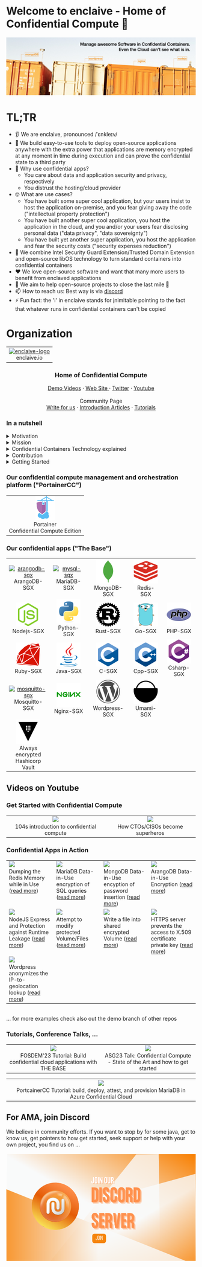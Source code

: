 # Welcome to enclaive - Home of Confidential Compute 👋 

![enclaive.io](/images/container.jpeg)

# TL;TR
* 👂 We are enclaive, pronounced /ˈɛnkleɪv/ 
* 🔭 We build easy-to-use tools to deploy open-source applications anywhere with the extra power that applications are memory encrypted at any moment in time during execution and can prove the confidential state to a third party
* :100: Why use confidential apps?
  * You care about data and application security and privacy, respectively
  * You distrust the hosting/cloud provider
* 🤓 What are use cases?  
  * You have built some super cool application, but your users insist to host the application on-premise, and you fear giving away the code ("intellectual property protection")
  * You have built another super cool application, you host the application in the cloud, and you and/or your users fear disclosing personal data ("data privacy", "data sovereignty")
  * You have built yet another super application, you host the application and fear the security costs ("security expenses reduction")
* 🕺 We combine Intel Security Guard Extension/Trusted Domain Extension and open-source libOS technology to turn standard containers into confidential containers
* ❤️ We love open-source software and want that many more users to benefit from enclaved applications
* 🤝 We aim to help open-source projects to close the last mile :100:
* 📫 How to reach us: Best way is via <a href="https://discord.com/invite/AqWbg7Aw?utm_source=Discord%20Widget&utm_medium=Connect">discord</a>
* ⚡ Fun fact: the 'i' in enclaive stands for <u>i</u>nimitable pointing to the fact that whatever runs in confidential containers can't be copied

     
# Organization

<div align=center>
 <table>
    <tr> 
      <td align="center">
        <a href="https:/enclaive.io">
        <img alt="enclaive-logo" height=64px src="https://avatars.githubusercontent.com/u/79869513">
        </a>
        <br>enclaive.io</td>     
      </td> 
    </tr>
    </table>
</div>

<h3 align="center">Home of Confidential Compute </h3>

  <p align="center">
    <a href="https://github.com/enclaive/.github/edit/main/profile/README.md#confidential-containers-in-action">Demo Videos</a>
    ·
    <a href="https:/enclaive.io">Web Site </a>
    ·
    <a href="https://twitter.com/enclaive_io">Twitter</a>
    ·
    <a href="https://www.youtube.com/channel/UChuBVOzH6WY7d31UcqMgMLg">Youtube</a>
    <br>  
    <br>
 Community Page
 <br>
     <a href=https://enclaive.io/community/write-for-enclaive/)">Write for us</a>
    ·
    <a href="https://enclaive.io/community/introduction-articles/">Introduction Articles</a>
    ·
    <a href="https://enclaive.io/community/tutorials">Tutorials</a>
    
                                            
### In a nutshell
<details>
<summary>Motivation </summary>
<br>
Let's be frank. Open-source software is awesome! So many projects have been created in the last decades that shaped the entire software industry. Even enterprises have realized the value and importance of open-source software. Instead of reinventing the wheel and writing proprietary software from scratch, enterprises deploy open-source software to build business applications. The enterprise-wide acceptance of open-source software has helped many community projects to establish a sustainable business model around, paving the ground to make a living out of a passionate idea. 
<br></br>
Open-source projects employ a variety of business models to solve the challenge of how to make money by providing software that is by definition licensed free of charge. Each of these business strategies rests on the premise that users of open-source technologies are willing to purchase additional software features under proprietary licenses or purchase other services or elements of value that complement the open-source software that is core to the business. This additional value can be, but is not limited to, enterprise-grade features and up-time guarantees (often via a service-level agreement) to satisfy business or compliance requirements, performance and efficiency gains by features not yet available in the open source version, legal protection (e.g., indemnification from copyright or patent infringement), or professional support/training/consulting that are typical of proprietary software applications. 
<br></br>
In recent years we see a growing interest in <b>managed services</b>. Enterprises use the software without the burden of being in charge of the hosting infrastructure and its availability, as well as the updatability and security of the software. Although enterprises have numerous benefits from managed offerings, they are hesitant! The key reason is the lack of control. Granting a third party permission to manage software applications, raises a lot of trust, security, privacy, and compliance issues that do not go along with enterprise policies. In some cases, in which IT resources are scarce, managed services are desperately desired, however, they are ruled out strictly due to the named reasons. Software companies are thus left with the provisioning of first, second, and third-level support and are taken the ability to scale.
<br><br>
</details>
<details>
<summary>Mission </summary>
<br>
Our mission is to make open-source software deployable everywhere by everyone. By everyone, we mean any individual, any business or any industry. By everywhere we mean any execution platform, be it private or be it public. 
We envision the further democratization of open-source software. The notion of free choice behind open-source software extends to free deployment. No one should be stopped from using open-source software anywhere. 
<br><br>
</details>
<details><summary>Confidential Containers Technology explained</summary>
    <br>
    <details><summary>TL;TR</summary>
    <br>
        Confidential Containers execute programs with the addition that 
         <br>
         <ul>
          <li>at any moment in time throughout the execution the process runs in encrypted memory  </li>    
          <li>the authenticity of the confidential execution is verifiable </li>
        </ul>
        They are compatible with Docker, Docker Swarm, and Kubernetes.
        <br><br>
    </details>
    <details><summary>A Primer: How does it work?</summary>
        <br>        
        <p>Hardware-graded Security</p>
        Confidential Containers leverage Intel's Security Guard Extension (SGX) technology, enriching the processor architecture with special registers for key storage and cryptographic algorithms as well as a memory management unit with the ability to allocate physical memory for encrypted processes, called enclaves. It is important to note solely the CPU has the capability to decrypt processes running in encrypted memory;  key material is generated at random during boot and inaccessible through software.
        <br><br>
        <p>Threat Model</p>
        Exactly the hardware-graded isolation fortifies program executions in untrusted environments. By design, Confidential Containers protect enclaved processes against malicious/corrupted   
        <br>
        <ul>
        <li>nested applications </li>
        <li>hypervisor </li>
        <li>kernel </li>
        <li>bootloader </li>
        </ul>   
        caused by attacks leading to container escalation including buffer overflow, return-oriented programing, specter, meltdown, row hammer, and various forms of rootkits. 
        <br><br>
        <p>Local and Remote Attestation</p>
        In untrusted execution environments memory encryption is insufficient. Malicious environments may replace the container before execution. To this end, confidential containers have a unique cryptographic identity. During the container build process, the author signs the application. With the corresponding key material, one can verify the authenticity of the confidential container. Local attestation is a supported cryptographic protocol to locally verify the container's authenticity. Here, the CPU takes the role of a trusted auditor. It measures the fingerprint of the enclaved application. Remote attestation goes one step further and allows a client to verify the authenticity. The protocol resembles the concept of local attestation and generates a cryptographic report (kinda an X.509 certificate). The aim is to prove to a remote party that the platform has executed the right container. Thus, the ideal use case for remote attestation is the assurance of proper container execution in public clouds.   
        <br><br>
        <p>Key Management and Key Provisioning</p>
        Confidential containers load like off-the-shelf containers a program into the memory before execution. While remote attestation safeguards authenticity and integrity, the approach does not prevent the untrusted environment from scrutinizing the container including the file system. For example, a Web server container is typically packaged with the server's SSL/TLS certificate and secret key. In light of untrusted environments, this approach is vulnerable and requires additional measures. A rule of thumb is to avoid including any secrets to the confidential container. As argued before, the untrusted environment may reverse engineer the secret from the container image. The solution chosen for confidential containers is to load the application into the encrypted memory without secrets. Before running the program a pre-main process loads from a key management server the secrets through a secure channel protocol, stores them in the enclave, and continues with the main execution. A bit more concrete, the key management server first remotely attests it talks to the right container and that the container is within encrypted memory before establishing a TLS connection into the enclave to transport the secrets. The protocol is referred to as secret key provisioning and aims to mutually authenticate the key provider and container before sending the secret.  
        <br><br>
    </details>  
    <details><summary>Platform Prerequisites</summary>
        <br>    
        Confidential Containers require
        <br>
        <ul>
        <li>SGX2 enabled CPUs (Intel skylake and newer)</li>
        <li>installed drivers (streamlined in Linux kernel 5.11+)</li>
        <li>docker, docker-compose, Kubernetes or compatible container platform
        </ul>   
    </details>  
     <br>
</details>
<details><summary>Contribution</summary>
    <br>   
    enclaive solicits any contribution that brings confidential containers to the application. 
    Get in touch with us via email (contact@enclaive.io), Twitter (enclaive_io), or Discord.
    <br><br>
</details> 
<details><summary>Getting Started</summary>
    <br>    
   We suggest you look into the wiki (tbd) to familiarize yourself with the underlying technology and get the first containers packaged by enclaive running.
   <br><br>
</details> 

### Our confidential compute management and orchestration platform ("PortainerCC")

<table>
<tr>
    <td align="center">
    <a href="https://github.com/enclaive/portainerCC">
        <img alt="portainerCC" height=64px src="https://raw.githubusercontent.com/enclaive/.github/main/logos/portainerCC_logo.png">
        </a> 
        <br>Portainer <br>Confidential Compute Edition
    </td>  
</tr>
</table>

### Our confidential apps ("The Base")

<table>
<tr>
    <td align="center">
    <a href="https://github.com/enclaive/enclaive-docker-arangodb-sgx">
        <img alt="arangodb-sgx" height=64px src="https://avatars.githubusercontent.com/u/5547849">
        </a> 
        <br>ArangoDB-SGX</td>  
    <td align="center">
         <a href="https://github.com/enclaive/enclaive-docker-mariadb-sgx">
             <img alt="mysql-sgx" height=64px src="https://www.vectorlogo.zone/logos/mariadb/mariadb-icon.svg">
        </a>
      <br>MariaDB-SGX</td>    
    <td align="center">
         <a href="https://github.com/enclaive/enclaive-docker-mongodb-sgx">
             <img alt="mongodb-sgx" height=64px src="https://raw.githubusercontent.com/devicons/devicon/master/icons/mongodb/mongodb-plain.svg">
        </a>
      <br>MongoDB-SGX</td>    
    <td align="center">
         <a href="https://github.com/enclaive/enclaive-docker-redis-sgx">
             <img alt="redis-sgx" height=64px src="https://raw.githubusercontent.com/devicons/devicon/master/icons/redis/redis-plain.svg">
        </a>
      <br>Redis-SGX</td> 
      <!--
    <td align="center">
         <a href="https://github.com/enclaive/enclaive-docker-sqlite-sgx">
        <img alt="sqlite-sgx" height=64px src="https://raw.githubusercontent.com/devicons/devicon/master/icons/sqlite/sqlite-original.svg">
        </a>
      <br>SQlite-SGX</td> 
      -->
</tr>
<tr>
 <td align="center">
     <a href="https://github.com/enclaive/enclaive-docker-nodejs-sgx">
      <img alt="nodejs-sgx" height=64px src="https://raw.githubusercontent.com/devicons/devicon/master/icons/nodejs/nodejs-plain.svg">
     </a>
      <br>Nodejs-SGX</td>   
     <td align="center">
      <a href="https://github.com/enclaive/enclaive-docker-python-sgx">
       <img alt="python-sgx" height=64px src="https://raw.githubusercontent.com/devicons/devicon/master/icons/python/python-original.svg">
      </a>
      <br>Python-SGX</td>     
    <td align="center">
     <a href="https://github.com/enclaive/enclaive-docker-rust-sgx">
     <img alt="rust-sgx" height=64px src="https://raw.githubusercontent.com/devicons/devicon/master/icons/rust/rust-plain.svg">
     </a>
      <br>Rust-SGX</td>   
    <td align="center">
     <a href="https://github.com/enclaive/enclaive-docker-go-sgx">
     <img alt="go-sgx" height=64px src="https://raw.githubusercontent.com/devicons/devicon/master/icons/go/go-original.svg">
     </a>
      <br>Go-SGX</td> 
      <td align="center">
     <a href="https://github.com/enclaive/enclaive-docker-php-sgx">
     <img alt="php-sgx" height=64px src="https://raw.githubusercontent.com/devicons/devicon/master/icons/php/php-original.svg">
     </a>
      <br>PHP-SGX</td> 
    </tr>
    <tr>
     <td align="center">
     <a href="https://github.com/enclaive/enclaive-docker-ruby-sgx">
     <img alt="ruby-sgx" height=64px src="https://raw.githubusercontent.com/devicons/devicon/master/icons/ruby/ruby-plain.svg">
     </a>
      <br>Ruby-SGX</td>
    <td align="center">
     <a href="https://github.com/enclaive/enclaive-docker-java-sgx">
     <img alt="java-sgx" height=64px src="https://raw.githubusercontent.com/devicons/devicon/master/icons/java/java-original.svg">
     </a>
      <br>Java-SGX</td> 
    <td align="center">
     <a href="https://github.com/enclaive/enclaive-docker-c-sgx">
     <img alt="c-sgx" height=64px src="https://raw.githubusercontent.com/devicons/devicon/master/icons/c/c-original.svg">
     </a>
     <br>C-SGX</td> 
     <td align="center">
     <a href="https://github.com/enclaive/enclaive-docker-cpp-sgx">
     <img alt="cplusplus-sgx" height=64px src="https://raw.githubusercontent.com/devicons/devicon/master/icons/cplusplus/cplusplus-original.svg">
     </a>
      <br>Cpp-SGX</td> 
     <td align="center">
     <a href="https://github.com/enclaive/enclaive-docker-cs-sgx">
     <img alt="csharp-sgx" height=64px src="https://raw.githubusercontent.com/devicons/devicon/master/icons/csharp/csharp-original.svg">
     </a>
      <br>Csharp-SGX</td> 
</tr>
<tr>      
    <td align="center">
     <a href="https://github.com/enclaive/enclaive-docker-mosquitto-sgx">
     <img alt="mosquitto-sgx" height=64px src="https://raw.githubusercontent.com/eclipse/mosquitto/master/logo/mosquitto-logo-min.svg">
     </a>
      <br>Mosquitto-SGX</td> 
          <td align="center">
     <a href="https://github.com/enclaive/enclaive-docker-nginx-sgx">
      <img alt="nginx-sgx" height=64px src="https://raw.githubusercontent.com/devicons/devicon/master/icons/nginx/nginx-original.svg">
     </a>
      <br>Nginx-SGX</td>    
    <td align="center">
     <a href="https://github.com/enclaive/enclaive-docker-wordpress-sgx">
     <img alt="wordpress-sgx" height=64px src="https://raw.githubusercontent.com/devicons/devicon/master/icons/wordpress/wordpress-plain.svg">
     </a>
      <br>Wordpress-SGX</td>
    <td align="center">
     <a href="https://github.com/enclaive/enclaive-docker-umami-sgx">
     <img alt="umami-sgx" height=64px src="https://raw.githubusercontent.com/umami-software/umami/master/public/safari-pinned-tab.svg">
     </a>
     <br>Umami-SGX</td>
</tr>
     <tr>                                                                                                                                     <tr> 
      <td align="center">
        <a href="https://github.com/enclaive/enclaive-docker-hashicorp-vault-sgx">
          <img alt="hashicorp-vault-sgx" height=64px src="https://raw.githubusercontent.com/docker-library/docs/90d4d43bdfccd5cb21e5fd964d32b0074af0f357/vault/logo.svg?sanitize=true">
        </a>
        <br>Always encrypted <br> Hashicorp Vault</td>     
      </td>  
    </tr>
</table>

## Videos on Youtube

### Get Started with Confidential Compute
<table>
<tr>
    <td align="center" width:"25%">
        <a href="https://www.youtube.com/watch?v=LZ10X1AlnJs"><img src="https://img.youtube.com/vi/LZ10X1AlnJs/0.jpg"></img></a>
        <br>104s introduction to confidential compute</td> 
     </td>
         <td align="center" width:"25%">
        <a href="https://youtu.be/0iID6N4oySA"><img src="https://img.youtube.com/vi/0iID6N4oySA/0.jpg"></img></a>
        <br>How CTOs/CISOs become superheros </td> 

 </tr>
 </table>

### Confidential Apps in Action
<table style="width:100%">
<tr> 
     <td width="25%" halign="center" valign="top">
      <a href="https://youtu.be/SoKIo0kIg_4"><img    src="https://img.youtube.com/vi/SoKIo0kIg_4/0.jpg"></img></a>
        <br>Dumping the Redis Memory while in Use (<a href="https://github.com/enclaive/enclaive-docker-redis-sgx/tree/demo">read more</a>)</td>
     <td width="25%" halign="center" valign="top">
         <a href="https://youtu.be/PI2PosrdrCk"><img  src="https://img.youtube.com/vi/PI2PosrdrCk/0.jpg"</img></a>
         <br>MariaDB Data-in-Use encryption of SQL queries (<a href="https://github.com/enclaive/enclaive-docker-mariadb-sgx/tree/demo">read more</a>)
    </td>
     <td width="25%" halign="center" valign="top">
        <a href="https://www.youtube.com/watch?v=3FCULfBqFN0"><img  src="https://img.youtube.com/vi/3FCULfBqFN0/0.jpg"</img></a>
        <br>MongoDB Data-in-Use encyption of password insertion (<a href="https://github.com/enclaive/enclaive-docker-mongodb-sgx/tree/demo">read more</a>)
         <td width="25%" halign="center" valign="top">
      <a href="https://youtu.be/v0CmPF9YzQ4"><img    src="https://img.youtube.com/vi/v0CmPF9YzQ4/0.jpg"></img></a>
        <br>ArangoDB Data-in-Use Encryption (<a href="https://github.com/enclaive/enclaive-docker-arangodb-sgx/tree/demo">read more</a>)</td>
        <tr>
        <td width="25%" halign="center" valign="top">
        <a href="https://youtu.be/Q9EGCAQUC4U"><img  src="https://img.youtube.com/vi/Q9EGCAQUC4U/0.jpg"></img></a>
        <br>NodeJS Express and Protection against Runtime Leakage (<a href="https://github.com/enclaive/enclaive-docker-nodejs-sgx/tree/demo">read more</a>)</td>
               <td width="25%" halign="center" valign="top">
      <a href="https://youtu.be/RnZjhZinOE8"><img    src="https://img.youtube.com/vi/RnZjhZinOE8/0.jpg"></img></a>
        <br>Attempt to modify protected Volume/Files (<a href="https://github.com/enclaive/enclaive-docker-cs-sgx/tree/demo">read more</a>)</td>
       <td width="25%" halign="center" valign="top">
      <a href="https://youtu.be/quzkMBYK-N8"><img    src="https://img.youtube.com/vi/quzkMBYK-N8/0.jpg"></img></a>
        <br>Write a file into shared encrypted Volume (<a href="https://github.com/enclaive/enclaive-docker-ruby-sgx/tree/demo">read more</a>)</td>
                                                                                                                               <td width="25%" halign="center" valign="top">
      <a href="https://www.youtube.com/watch?v=GCe4HKyq1X0"><img    src="https://img.youtube.com/vi/GCe4HKyq1X0/0.jpg"></img></a>
        <br>HTTPS server prevents the access to X.509 certificate private key (<a href="https://github.com/enclaive/enclaive-docker-go-sgx/tree/demo">read more</a>)
     </td>
                                                                                                                                                     </tr><tr>
                                                                                                                                                             <td width="25%" halign="center" valign="top">
        <a href="https://youtu.be/Znic-Ci2q4s"><img  src="https://img.youtube.com/vi/Znic-Ci2q4s/0.jpg"></img></a>
        <br>Wordpress anonymizes the IP-to-geolocation lookup (<a href="https://github.com/enclaive/enclaive-docker-wordpress-sgx/tree/demo">read more</a>)</td></tr>                                                                                                                                   
                                                                                                                                            </table> <br> ... for more examples check also out the demo branch of other repos 
 
 
### Tutorials, Conference Talks, ...
<table>
<tr>
     </td>
       <td align="center" width:"50%">
        <a href="https://youtu.be/ByqHPSYtHqg"><img  src="https://img.youtube.com/vi/ByqHPSYtHqg/0.jpg"></img></a>
        <br>FOSDEM'23 Tutorial: Build confidential cloud applications with THE BASE</td> 
     </td>
        <td align="center" width:"50%">
        <a href="https://youtu.be/sgXOXRjfjPs"><img src="https://img.youtube.com/vi/sgXOXRjfjPs/0.jpg"></img></a>
        <br>ASG23 Talk: Confidential Compute - State of the Art and how to get started</td> 
     </td>
</tr>
</table>
<table align="center">
 <tr align="center">
      </td>
        <td align="center" >
        <a href="https://youtu.be/ErVvnlypo68"><img src="https://img.youtube.com/vi/ErVvnlypo68/0.jpg"></img></a>
        <br>PortcainerCC Tutorial: build, deploy, attest, and provision MariaDB in Azure Confidential Cloud</td> 
     </td>
</tr>
</table>
   
## For AMA, join Discord 

We believe in community efforts. If you want to stop by for some java, get to know us, get pointers to how get started, seek support or help with your own project, you find us on ...
<br>
<br>
<a href="https://discord.gg/Su5Mzgu4TG">
<img src="https://github.com/enclaive/.github/blob/main/images/discord.png" alt="Discord Banner 4"/>
</a>      
